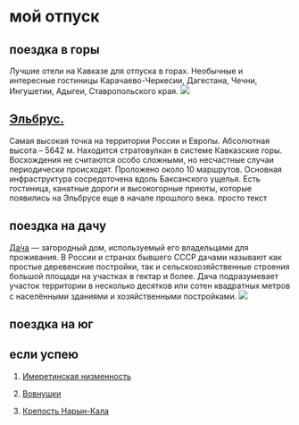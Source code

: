 # мой отпуск 
## поездка в **горы**
Лучшие отели на Кавказе для отпуска в горах. Необычные и интересные гостиницы Карачаево-Черкесии, Дагестана, Чечни, Ингушетии, Адыгеи, Ставропольского края.
![](ehlbrus.jpg)
## [Эльбрус.](https://must-see.top/dostoprimechatelnosti-severnogo-kavkaza/)
Самая высокая точка на территории России и Европы. Абсолютная высота – 5642 м. Находится стратовулкан в системе Кавказские горы. Восхождения не считаются особо сложными, но несчастные случаи периодически происходят. Проложено около 10 маршрутов. Основная инфраструктура сосредоточена вдоль Баксанского ущелья. Есть гостиница, канатные дороги и высокогорные приюты, которые появились на Эльбрусе еще в начале прошлого века.
просто текст
## поездка на дачу 
[Да́ча](https://www.cian.ru/kupit-dachu-moskovskaya-oblast/)
 — загородный дом, используемый его владельцами для проживания. В России и странах бывшего СССР дачами называют как простые деревенские постройки, так и сельскохозяйственные строения большой площади на участках в гектар и более. Дача подразумевает участок территории в несколько десятков или сотен квадратных метров с населёнными зданиями и хозяйственными постройками. 
![](dacha.jpg)

## поездка на юг


## если успею
1. [Имеретинская низменность](https://must-see.top/dostoprimechatelnosti-severnogo-kavkaza/)

2. [Вовнушки](https://must-see.top/dostoprimechatelnosti-severnogo-kavkaza/)

3. [Крепость Нарын-Кала](https://must-see.top/dostoprimechatelnosti-severnogo-kavkaza/)

